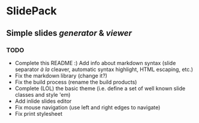 # SlidePack
## Simple slides _generator_ & _viewer_

### TODO

* Complete this README :) Add info about markdown syntax (slide separator _à la_ cleaver, automatic syntax highlight, HTML escaping, etc.)
* Fix the markdown library (change it?)
* Fix the build process (rename the build products)
* Complete (LOL) the basic theme (i.e. define a set of well known slide classes and style 'em)
* Add inlide slides editor
* Fix mouse navigation (use left and right edges to navigate)
* Fix print stylesheet
